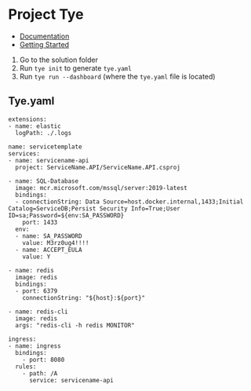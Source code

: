 # Project Tye

- [Documentation](https://github.com/dotnet/tye/blob/main/docs/README.md)
- [Getting Started](https://github.com/dotnet/tye/blob/main/docs/getting_started.md)

1. Go to the solution folder
2. Run ```tye init``` to generate ```tye.yaml```
3. Run ```tye run --dashboard``` (where the ```tye.yaml``` file is located)

## Tye.yaml

```
extensions:
- name: elastic
  logPath: ./.logs

name: servicetemplate
services:
- name: servicename-api
  project: ServiceName.API/ServiceName.API.csproj

- name: SQL-Database
  image: mcr.microsoft.com/mssql/server:2019-latest
  bindings:
  - connectionString: Data Source=host.docker.internal,1433;Initial Catalog=ServiceDB;Persist Security Info=True;User ID=sa;Password=${env:SA_PASSWORD}
    port: 1433
  env:
  - name: SA_PASSWORD
    value: M3rz0ug4!!!!
  - name: ACCEPT_EULA
    value: Y

- name: redis
  image: redis
  bindings:
  - port: 6379
    connectionString: "${host}:${port}"

- name: redis-cli
  image: redis
  args: "redis-cli -h redis MONITOR"

ingress:
- name: ingress
  bindings:
    - port: 8080
  rules:
    - path: /A
      service: servicename-api
```

